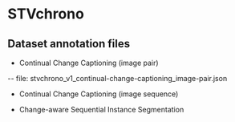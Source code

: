 # STVchrono

## Dataset annotation files

- Continual Change Captioning (image pair)
  
-- file: stvchrono_v1_continual-change-captioning_image-pair.json

- Continual Change Captioning (image sequence)

- Change-aware Sequential Instance Segmentation 
